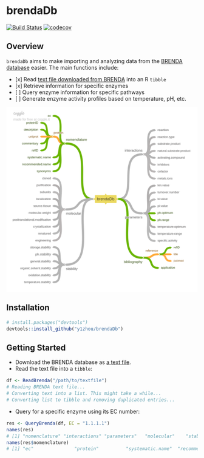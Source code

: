 
brendaDb
========

<!-- Badges: start -->
[![Build Status](https://travis-ci.org/y1zhou/brendaDb.svg?branch=master)](https://travis-ci.org/y1zhou/brendaDb) [![codecov](https://codecov.io/gh/y1zhou/brendaDb/branch/master/graph/badge.svg)](https://codecov.io/gh/y1zhou/brendaDb) <!-- Badges: end -->

Overview
--------

`brendaDb` aims to make importing and analyzing data from the [BRENDA database](https://www.brenda-enzymes.org) easier. The main functions include:

-   \[x\] Read [text file downloaded from BRENDA](https://www.brenda-enzymes.org/download_brenda_without_registration.php) into an R `tibble`
-   \[x\] Retrieve information for specific enzymes
-   \[ \] Query enzyme information for specific pathways
-   \[ \] Generate enzyme activity profiles based on temperature, pH, etc.

<img src='man/figures/brendaDb.png' align="center" />

Installation
------------

``` r
# install.packages("devtools")
devtools::install_github("y1zhou/brendaDb")
```

Getting Started
---------------

-   Download the BRENDA database as [a text file](https://www.brenda-enzymes.org/download_brenda_without_registration.php).
-   Read the text file into a `tibble`:

``` r
df <- ReadBrenda("/path/to/textfile")
# Reading BRENDA text file...
# Converting text into a list. This might take a while...
# Converting list to tibble and removing duplicated entries...
```

-   Query for a specific enzyme using its EC number:

``` r
res <- QueryBrenda(df, EC = "1.1.1.1")
names(res)
# [1] "nomenclature" "interactions" "parameters"   "molecular"    "stability"    "bibliography"
names(res$nomenclature)
# [1] "ec"               "protein"          "systematic.name"  "recommended.name" "synonyms"
```
